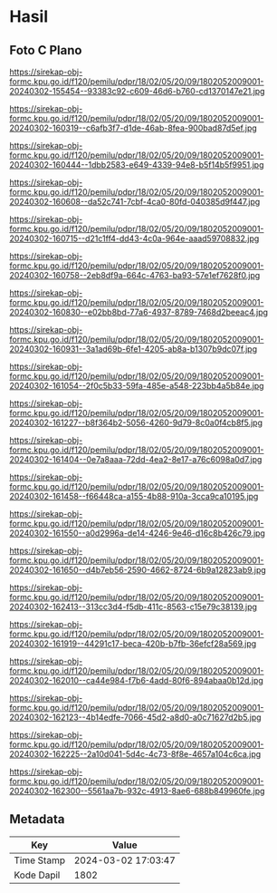 # Hasil

## Foto C Plano

https://sirekap-obj-formc.kpu.go.id/f120/pemilu/pdpr/18/02/05/20/09/1802052009001-20240302-155454--93383c92-c609-46d6-b760-cd1370147e21.jpg

https://sirekap-obj-formc.kpu.go.id/f120/pemilu/pdpr/18/02/05/20/09/1802052009001-20240302-160319--c6afb3f7-d1de-46ab-8fea-900bad87d5ef.jpg

https://sirekap-obj-formc.kpu.go.id/f120/pemilu/pdpr/18/02/05/20/09/1802052009001-20240302-160444--1dbb2583-e649-4339-94e8-b5f14b5f9951.jpg

https://sirekap-obj-formc.kpu.go.id/f120/pemilu/pdpr/18/02/05/20/09/1802052009001-20240302-160608--da52c741-7cbf-4ca0-80fd-040385d9f447.jpg

https://sirekap-obj-formc.kpu.go.id/f120/pemilu/pdpr/18/02/05/20/09/1802052009001-20240302-160715--d21c1ff4-dd43-4c0a-964e-aaad59708832.jpg

https://sirekap-obj-formc.kpu.go.id/f120/pemilu/pdpr/18/02/05/20/09/1802052009001-20240302-160758--2eb8df9a-664c-4763-ba93-57e1ef7628f0.jpg

https://sirekap-obj-formc.kpu.go.id/f120/pemilu/pdpr/18/02/05/20/09/1802052009001-20240302-160830--e02bb8bd-77a6-4937-8789-7468d2beeac4.jpg

https://sirekap-obj-formc.kpu.go.id/f120/pemilu/pdpr/18/02/05/20/09/1802052009001-20240302-160931--3a1ad69b-6fe1-4205-ab8a-b1307b9dc07f.jpg

https://sirekap-obj-formc.kpu.go.id/f120/pemilu/pdpr/18/02/05/20/09/1802052009001-20240302-161054--2f0c5b33-59fa-485e-a548-223bb4a5b84e.jpg

https://sirekap-obj-formc.kpu.go.id/f120/pemilu/pdpr/18/02/05/20/09/1802052009001-20240302-161227--b8f364b2-5056-4260-9d79-8c0a0f4cb8f5.jpg

https://sirekap-obj-formc.kpu.go.id/f120/pemilu/pdpr/18/02/05/20/09/1802052009001-20240302-161404--0e7a8aaa-72dd-4ea2-8e17-a76c6098a0d7.jpg

https://sirekap-obj-formc.kpu.go.id/f120/pemilu/pdpr/18/02/05/20/09/1802052009001-20240302-161458--f66448ca-a155-4b88-910a-3cca9ca10195.jpg

https://sirekap-obj-formc.kpu.go.id/f120/pemilu/pdpr/18/02/05/20/09/1802052009001-20240302-161550--a0d2996a-de14-4246-9e46-d16c8b426c79.jpg

https://sirekap-obj-formc.kpu.go.id/f120/pemilu/pdpr/18/02/05/20/09/1802052009001-20240302-161650--d4b7eb56-2590-4662-8724-6b9a12823ab9.jpg

https://sirekap-obj-formc.kpu.go.id/f120/pemilu/pdpr/18/02/05/20/09/1802052009001-20240302-162413--313cc3d4-f5db-411c-8563-c15e79c38139.jpg

https://sirekap-obj-formc.kpu.go.id/f120/pemilu/pdpr/18/02/05/20/09/1802052009001-20240302-161919--44291c17-beca-420b-b7fb-36efcf28a569.jpg

https://sirekap-obj-formc.kpu.go.id/f120/pemilu/pdpr/18/02/05/20/09/1802052009001-20240302-162010--ca44e984-f7b6-4add-80f6-894abaa0b12d.jpg

https://sirekap-obj-formc.kpu.go.id/f120/pemilu/pdpr/18/02/05/20/09/1802052009001-20240302-162123--4b14edfe-7066-45d2-a8d0-a0c71627d2b5.jpg

https://sirekap-obj-formc.kpu.go.id/f120/pemilu/pdpr/18/02/05/20/09/1802052009001-20240302-162225--2a10d041-5d4c-4c73-8f8e-4657a104c6ca.jpg

https://sirekap-obj-formc.kpu.go.id/f120/pemilu/pdpr/18/02/05/20/09/1802052009001-20240302-162300--5561aa7b-932c-4913-8ae6-688b849960fe.jpg


## Metadata

| Key        | Value               |
| ---------- | ------------------- |
| Time Stamp | 2024-03-02 17:03:47 |
| Kode Dapil | 1802                |



